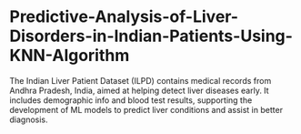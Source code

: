 # Predictive-Analysis-of-Liver-Disorders-in-Indian-Patients-Using-KNN-Algorithm
The Indian Liver Patient Dataset (ILPD) contains medical records from Andhra Pradesh, India, aimed at helping detect liver diseases early. It includes demographic info and blood test results, supporting the development of ML models to predict liver conditions and assist in better diagnosis.
